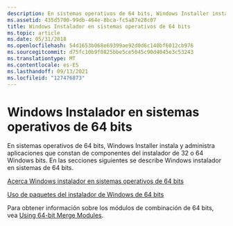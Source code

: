 ```yaml
---
description: En sistemas operativos de 64 bits, Windows Installer instala y administra aplicaciones que constan de componentes del instalador de 32 o 64 Windows bits. En las secciones siguientes se describe Windows instalador en sistemas de 64 bits.
ms.assetid: 435d5700-99db-464e-8bca-fc5a87e28c07
title: Windows Instalador en sistemas operativos de 64 bits
ms.topic: article
ms.date: 05/31/2018
ms.openlocfilehash: 54d1653b068e69399ae92d0d6c140bf6012cb976
ms.sourcegitcommit: d75fc10b9f0825bbe5ce5045c90d4045e3c53243
ms.translationtype: MT
ms.contentlocale: es-ES
ms.lasthandoff: 09/13/2021
ms.locfileid: "127476873"
---
```

# <a name="windows-installer-on-64-bit-operating-systems"></a>Windows Instalador en sistemas operativos de 64 bits

En sistemas operativos de 64 bits, Windows Installer instala y administra aplicaciones que constan de componentes del instalador de 32 o 64 Windows bits. En las secciones siguientes se describe Windows instalador en sistemas de 64 bits.

[Acerca Windows instalador en sistemas operativos de 64 bits](about-windows-installer-on-64-bit-operating-systems.md)

[Uso de paquetes del instalador de Windows de 64 bits](using-64-bit-windows-installer-packages.md)

Para obtener información sobre los módulos de combinación de 64 bits, vea [Using 64-bit Merge Modules](using-64-bit-merge-modules.md).

 

 



